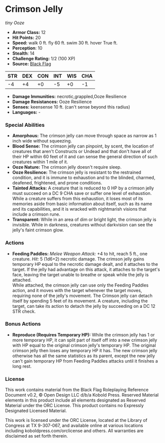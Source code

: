 # Crimson Jelly

*tiny* *Ooze*

- **Armor Class:** 12
- **Hit Points:** 20 
- **Speed:** walk 0 ft. fly 60 ft. swim 30 ft. hover True ft.
- **Perception**: 10
- **Stealth**: 14
- **Challenge Rating:** 1/2 (100 XP)
- **Source:** [Black Flag](https://koboldpress.com/kpstore/product/tovrpg-pg-mv/)

| STR | DEX | CON | INT | WIS | CHA |
| --- | --- | --- | --- | --- | --- |
| -4 | +4 | +0 | -5 | +0 | -1 |

- **Damage Immunities:** necrotic,grappled,Ooze Resilience
- **Damage Resistances:** Ooze Resilience
- **Senses:** keensense 10 ft. (can't sense beyond this radius)
- **Languages:** -

### Special Abilities

- **Amorphous:** The crimson jelly can move through space as narrow as 1 inch wide without squeezing.
- **Blood Sense:** The crimson jelly can pinpoint, by scent, the location of creatures that aren't Constructs or Undead and that don't have all of their HP within 60 feet of it and can sense the general direction of such creatures within 1 mile of it.
- **Ooze Nature:** The crimson jelly doesn't require sleep.
- **Ooze Resilience:** The crimson jelly is resistant to the restrained condition, and it is immune to exhaustion and to the blinded, charmed, deafened, frightened, and prone conditions.
- **Tainted Attacks:** A creature that is reduced to 0 HP by a crimson jelly must succeed on a DC 9 CHA save or suffer one level of exhaustion. While a creature suffers from this exhaustion, it loses most of its memories aside from basic information about itself, such as its name and its capabilities, and it is wracked with nightmarish visions that include a crimson rune.
- **Transparent:** While in an area of dim or bright light, the crimson jelly is invisible. While in darkness, creatures without darkvision can see the jelly's faint crimson glow.

### Actions

- **Feeding Paddles:** _Melee Weapon Attack:_ +4 to hit, reach 5 ft., one creature. _Hit:_ 5 (1d6+2) necrotic damage. The crimson jelly gains temporary HP equal to the necrotic damage dealt, and it attaches to the target. If the jelly had advantage on this attack, it attaches to the target's face, leaving the target unable to breathe or speak while the jelly is attached.<br>While attached, the crimson jelly can use only the Feeding Paddles action, and it moves with the target whenever the target moves, requiring none of the jelly's movement. The Crimson jelly can detach itself by spending 5 feet of its movement. A creature, including the target, can take its action to detach the jelly by succeeding on a DC 12 STR check.

### Bonus Actions

- **Reproduce (Requires Temporary HP):** While the crimson jelly has 1 or more temporary HP, it can split part of itself off into a new crimson jelly with HP equal to the original crimson jelly's temporary HP. The original crimson jelly then loses any temporary HP it has. The new crimson jelly otherwise has all the same statistics as its parent, except the new jelly can't gain temporary HP from Feeding Paddles attacks until it finishes a long rest.


### License

This work contains material from the Black Flag Roleplaying Reference Document v0.2, © Open Design LLC d/b/a Kobold Press. Reserved Material elements in this product include all elements designated as Reserved Material under the ORC License. This product contains no Expressly Designated Licensed Material.

This work is licensed under the ORC License, located at the Library of Congress at TX 9-307-067, and available online at various locations including koboldpress.com/orclicense and others. All warranties are disclaimed as set forth therein.

